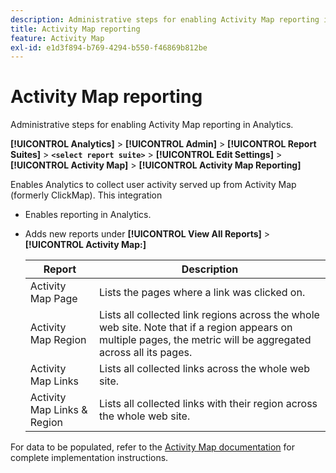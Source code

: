 ```yaml
---
description: Administrative steps for enabling Activity Map reporting in Analytics.
title: Activity Map reporting
feature: Activity Map
exl-id: e1d3f894-b769-4294-b550-f46869b812be
---
```

# Activity Map reporting

Administrative steps for enabling Activity Map reporting in Analytics.

 **[!UICONTROL Analytics]** > **[!UICONTROL Admin]** > **[!UICONTROL Report Suites]** > **`<select report suite>`** > **[!UICONTROL Edit Settings]** > **[!UICONTROL Activity Map]** > **[!UICONTROL Activity Map Reporting]**

Enables Analytics to collect user activity served up from Activity Map (formerly ClickMap). This integration

* Enables reporting in Analytics.
* Adds new reports under **[!UICONTROL View All Reports]** > **[!UICONTROL Activity Map:]** 

  |  Report  | Description  |
  |---|---|
  |  Activity Map Page  | Lists the pages where a link was clicked on.  |
  |  Activity Map Region  | Lists all collected link regions across the whole web site. Note that if a region appears on multiple pages, the metric will be aggregated across all its pages.  |
  |  Activity Map Links  | Lists all collected links across the whole web site.  |
  |  Activity Map Links & Region  | Lists all collected links with their region across the whole web site.  |

For data to be populated, refer to the [Activity Map documentation](https://experienceleague.adobe.com/docs/analytics/analyze/activity-map/activity-map.html) for complete implementation instructions.
